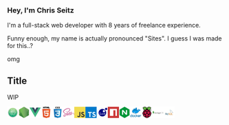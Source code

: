 ### Hey, I'm Chris Seitz

I'm a full-stack web developer with 8 years of freelance experience.

Funny enough, my name is actually pronounced "Sites". I guess I was made for this..?

omg

## Title

WIP

[<img align="left" alt="Atom" width="26px" src="https://raw.githubusercontent.com/github/explore/master/topics/atom/atom.png">][Link_Atom]
[<img align="left" alt="Vue" width="26px" src="https://raw.githubusercontent.com/github/explore/master/topics/nodejs/nodejs.png">][Link_Vue]
[<img align="left" alt="Vue" width="26px" src="https://raw.githubusercontent.com/github/explore/master/topics/vue/vue.png">][Link_Vue]
[<img align="left" alt="HTML" width="26px" src="https://raw.githubusercontent.com/github/explore/master/topics/html/html.png">][Link_HTML]
[<img align="left" alt="CSS" width="26px" src="https://raw.githubusercontent.com/github/explore/master/topics/css/css.png">][Link_CSS]
[<img align="left" alt="SASS" width="26px" src="https://raw.githubusercontent.com/github/explore/master/topics/sass/sass.png">][Link_SASS]
[<img align="left" alt="JavaScript" width="26px" src="https://raw.githubusercontent.com/github/explore/master/topics/javascript/javascript.png">][Link_JavaScript]
[<img align="left" alt="TypeScript" width="26px" src="https://raw.githubusercontent.com/github/explore/master/topics/typescript/typescript.png">][Link_TypeScript]
[<img align="left" alt="Lua" width="26px" src="https://raw.githubusercontent.com/github/explore/master/topics/lua/lua.png">][Link_Lua]
[<img align="left" alt="NPM" width="26px" src="https://raw.githubusercontent.com/github/explore/master/topics/npm/npm.png">][Link_NPM]
[<img align="left" alt="NGINX" width="26px" src="https://raw.githubusercontent.com/github/explore/master/topics/nginx/nginx.png">][Link_NGINX]
[<img align="left" alt="Docker" width="26px" src="https://raw.githubusercontent.com/github/explore/master/topics/docker/docker.png">][Link_Docker]
[<img align="left" alt="Raspberry Pi" width="26px" src="https://raw.githubusercontent.com/github/explore/master/topics/raspberry-pi/raspberry-pi.png">][Link_RaspberryPi]
[<img align="left" alt="MongoDB" width="26px" src="https://raw.githubusercontent.com/github/explore/master/topics/mongodb/mongodb.png">][Link_MongoDB]
[<img align="left" alt="MySQL" width="26px" src="https://raw.githubusercontent.com/github/explore/master/topics/mysql/mysql.png">][Link_MySQL]




[Link_Atom]: https://atom.io
[Link_Vue]: https://vuejs.org
[Link_HTML]: https://developer.mozilla.org/en-US/docs/Web/HTML
[Link_CSS]: https://developer.mozilla.org/en-US/docs/Web/CSS
[Link_SASS]: https://sass-lang.org
[Link_JavaScript]: https://developer.mozilla.org/en-US/docs/Web/JavaScript
[Link_TypeScript]: https://www.typescriptlang.org/
[Link_Lua]: https://www.lua.org/
[Link_NPM]: https://npmjs.com
[Link_NGINX]: https://www.nginx.com/
[Link_Docker]: https://www.docker.com/
[Link_RaspberryPi]: https://www.raspberrypi.org/
[Link_MongoDB]: https://www.mongodb.com/
[Link_MySQL]: https://www.mysql.com/

<!--
**cseitz/cseitz** is a ✨ _special_ ✨ repository because its `README.md` (this file) appears on your GitHub profile.

Here are some ideas to get you started:

- 🔭 I’m currently working on ...
- 🌱 I’m currently learning ...
- 👯 I’m looking to collaborate on ...
- 🤔 I’m looking for help with ...
- 💬 Ask me about ...
- 📫 How to reach me: ...
- 😄 Pronouns: ...
- ⚡ Fun fact: ...
-->
